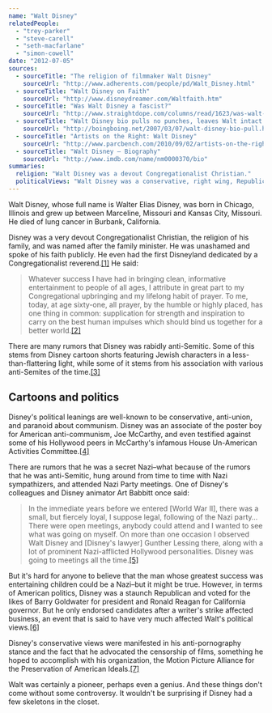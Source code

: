 ```yaml
---
name: "Walt Disney"
relatedPeople:
  - "trey-parker"
  - "steve-carell"
  - "seth-macfarlane"
  - "simon-cowell"
date: "2012-07-05"
sources:
  - sourceTitle: "The religion of filmmaker Walt Disney"
    sourceUrl: "http://www.adherents.com/people/pd/Walt_Disney.html"
  - sourceTitle: "Walt Disney on Faith"
    sourceUrl: "http://www.disneydreamer.com/Waltfaith.htm"
  - sourceTitle: "Was Walt Disney a fascist?"
    sourceUrl: "http://www.straightdope.com/columns/read/1623/was-walt-disney-a-fascist"
  - sourceTitle: "Walt Disney bio pulls no punches, leaves Walt intact anyway."
    sourceUrl: "http://boingboing.net/2007/03/07/walt-disney-bio-pull.html"
  - sourceTitle: "Artists on the Right: Walt Disney"
    sourceUrl: "http://www.parcbench.com/2010/09/02/artists-on-the-right-walt-disney-part-1/"
  - sourceTitle: "Walt Disney – Biography"
    sourceUrl: "http://www.imdb.com/name/nm0000370/bio"
summaries:
  religion: "Walt Disney was a devout Congregationalist Christian."
  politicalViews: "Walt Disney was a conservative, right wing, Republican, possibly a Nazi, and very anti-communism."
---
```


Walt Disney, whose full name is Walter Elias Disney, was born in Chicago, Illinois and grew up between Marceline, Missouri and Kansas City, Missouri. He died of lung cancer in Burbank, California.

Disney was a very devout Congregationalist Christian, the religion of his family, and was named after the family minister. He was unashamed and spoke of his faith publicly. He even had the first Disneyland dedicated by a Congregationalist reverend.<a class="source-citation" href="#http%3A%2F%2Fwww.adherents.com%2Fpeople%2Fpd%2FWalt_Disney.html" title="The religion of filmmaker Walt Disney">[1]</a> He said:

>Whatever success I have had in bringing clean, informative entertainment to people of all ages, I attribute in great part to my Congregational upbringing and my lifelong habit of prayer. To me, today, at age sixty-one, all prayer, by the humble or highly placed, has one thing in common: supplication for strength and inspiration to carry on the best human impulses which should bind us together for a better world.<a class="source-citation" href="#http%3A%2F%2Fwww.disneydreamer.com%2FWaltfaith.htm" title="Walt Disney on Faith">[2]</a>

There are many rumors that Disney was rabidly anti-Semitic. Some of this stems from Disney cartoon shorts featuring Jewish characters in a less-than-flattering light, while some of it stems from his association with various anti-Semites of the time.<a class="source-citation" href="#http%3A%2F%2Fwww.straightdope.com%2Fcolumns%2Fread%2F1623%2Fwas-walt-disney-a-fascist" title="Was Walt Disney a fascist?">[3]</a>

## Cartoons and politics

Disney's political leanings are well-known to be conservative, anti-union, and paranoid about communism. Disney was an associate of the poster boy for American anti-communism, Joe McCarthy, and even testified against some of his Hollywood peers in McCarthy's infamous House Un-American Activities Committee.<a class="source-citation" href="#http%3A%2F%2Fboingboing.net%2F2007%2F03%2F07%2Fwalt-disney-bio-pull.html" title="Walt Disney bio pulls no punches, leaves Walt intact anyway.">[4]</a>

There are rumors that he was a secret Nazi–what because of the rumors that he was anti-Semitic, hung around from time to time with Nazi sympathizers, and attended Nazi Party meetings. One of Disney's colleagues and Disney animator Art Babbitt once said:

>In the immediate years before we entered [World War II], there was a small, but fiercely loyal, I suppose legal, following of the Nazi party…There were open meetings, anybody could attend and I wanted to see what was going on myself. On more than one occasion I observed Walt Disney and [Disney's lawyer] Gunther Lessing there, along with a lot of prominent Nazi-afflicted Hollywood personalities. Disney was going to meetings all the time.<a class="source-citation" href="#http%3A%2F%2Fwww.straightdope.com%2Fcolumns%2Fread%2F1623%2Fwas-walt-disney-a-fascist" title="Was Walt Disney a fascist?">[5]</a>

But it's hard for anyone to believe that the man whose greatest success was entertaining children could be a Nazi–but it might be true. However, in terms of American politics, Disney was a staunch Republican and voted for the likes of Barry Goldwater for president and Ronald Reagan for California governor. But he only endorsed candidates after a writer's strike affected business, an event that is said to have very much affected Walt's political views.<a class="source-citation" href="#http%3A%2F%2Fwww.parcbench.com%2F2010%2F09%2F02%2Fartists-on-the-right-walt-disney-part-1%2F" title="Artists on the Right: Walt Disney">[6]</a>

Disney's conservative views were manifested in his anti-pornography stance and the fact that he advocated the censorship of films, something he hoped to accomplish with his organization, the Motion Picture Alliance for the Preservation of American Ideals.<a class="source-citation" href="#http%3A%2F%2Fwww.imdb.com%2Fname%2Fnm0000370%2Fbio" title="Walt Disney – Biography">[7]</a>

Walt was certainly a pioneer, perhaps even a genius. And these things don't come without some controversy. It wouldn't be surprising if Disney had a few skeletons in the closet.